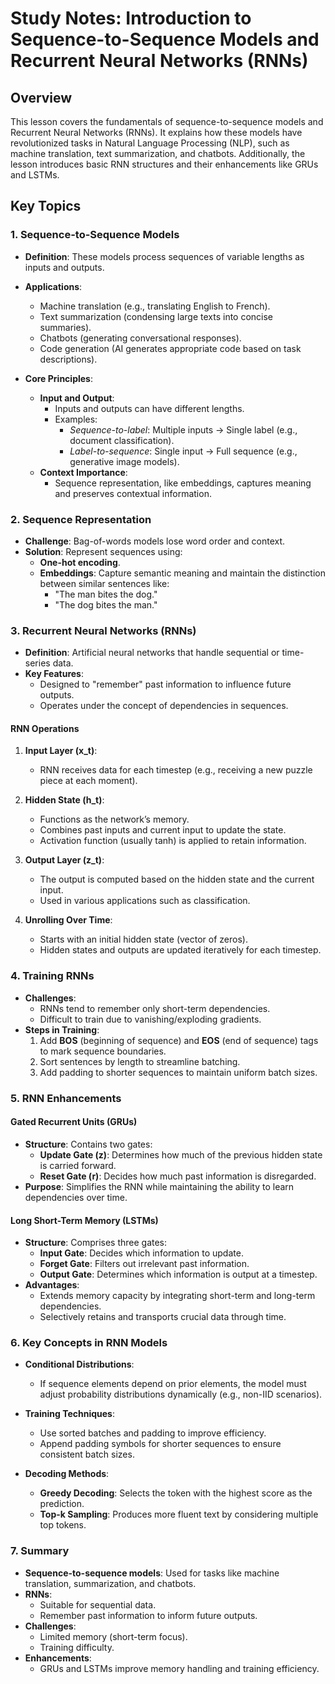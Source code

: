 # Study Notes: Introduction to Sequence-to-Sequence Models and Recurrent Neural Networks (RNNs)

## Overview

This lesson covers the fundamentals of sequence-to-sequence models and Recurrent Neural Networks (RNNs). It explains how these models have revolutionized tasks in Natural Language Processing (NLP), such as machine translation, text summarization, and chatbots. Additionally, the lesson introduces basic RNN structures and their enhancements like GRUs and LSTMs.

## Key Topics

### **1. Sequence-to-Sequence Models**

- **Definition**: These models process sequences of variable lengths as inputs and outputs.
- **Applications**:

  - Machine translation (e.g., translating English to French).
  - Text summarization (condensing large texts into concise summaries).
  - Chatbots (generating conversational responses).
  - Code generation (AI generates appropriate code based on task descriptions).

- **Core Principles**:
  - **Input and Output**:
    - Inputs and outputs can have different lengths.
    - Examples:
      - _Sequence-to-label_: Multiple inputs → Single label (e.g., document classification).
      - _Label-to-sequence_: Single input → Full sequence (e.g., generative image models).
  - **Context Importance**:
    - Sequence representation, like embeddings, captures meaning and preserves contextual information.

### **2. Sequence Representation**

- **Challenge**: Bag-of-words models lose word order and context.
- **Solution**: Represent sequences using:
  - **One-hot encoding**.
  - **Embeddings**: Capture semantic meaning and maintain the distinction between similar sentences like:
    - "The man bites the dog."
    - "The dog bites the man."

### **3. Recurrent Neural Networks (RNNs)**

- **Definition**: Artificial neural networks that handle sequential or time-series data.
- **Key Features**:
  - Designed to "remember" past information to influence future outputs.
  - Operates under the concept of dependencies in sequences.

#### **RNN Operations**

1. **Input Layer (x_t)**:

   - RNN receives data for each timestep (e.g., receiving a new puzzle piece at each moment).

2. **Hidden State (h_t)**:

   - Functions as the network’s memory.
   - Combines past inputs and current input to update the state.
   - Activation function (usually tanh) is applied to retain information.

3. **Output Layer (z_t)**:

   - The output is computed based on the hidden state and the current input.
   - Used in various applications such as classification.

4. **Unrolling Over Time**:
   - Starts with an initial hidden state (vector of zeros).
   - Hidden states and outputs are updated iteratively for each timestep.

### **4. Training RNNs**

- **Challenges**:
  - RNNs tend to remember only short-term dependencies.
  - Difficult to train due to vanishing/exploding gradients.
- **Steps in Training**:
  1. Add **BOS** (beginning of sequence) and **EOS** (end of sequence) tags to mark sequence boundaries.
  2. Sort sentences by length to streamline batching.
  3. Add padding to shorter sequences to maintain uniform batch sizes.

### **5. RNN Enhancements**

#### **Gated Recurrent Units (GRUs)**

- **Structure**: Contains two gates:
  - **Update Gate (z)**: Determines how much of the previous hidden state is carried forward.
  - **Reset Gate (r)**: Decides how much past information is disregarded.
- **Purpose**: Simplifies the RNN while maintaining the ability to learn dependencies over time.

#### **Long Short-Term Memory (LSTMs)**

- **Structure**: Comprises three gates:
  - **Input Gate**: Decides which information to update.
  - **Forget Gate**: Filters out irrelevant past information.
  - **Output Gate**: Determines which information is output at a timestep.
- **Advantages**:
  - Extends memory capacity by integrating short-term and long-term dependencies.
  - Selectively retains and transports crucial data through time.

### **6. Key Concepts in RNN Models**

- **Conditional Distributions**:

  - If sequence elements depend on prior elements, the model must adjust probability distributions dynamically (e.g., non-IID scenarios).

- **Training Techniques**:

  - Use sorted batches and padding to improve efficiency.
  - Append padding symbols for shorter sequences to ensure consistent batch sizes.

- **Decoding Methods**:
  - **Greedy Decoding**: Selects the token with the highest score as the prediction.
  - **Top-k Sampling**: Produces more fluent text by considering multiple top tokens.

### **7. Summary**

- **Sequence-to-sequence models**: Used for tasks like machine translation, summarization, and chatbots.
- **RNNs**:
  - Suitable for sequential data.
  - Remember past information to inform future outputs.
- **Challenges**:
  - Limited memory (short-term focus).
  - Training difficulty.
- **Enhancements**:
  - GRUs and LSTMs improve memory handling and training efficiency.
